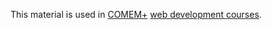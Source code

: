 This material is used in [COMEM+](http://www.heig-vd.ch/comem) [web development courses](https://github.com/MediaComem/comem-webdev).
